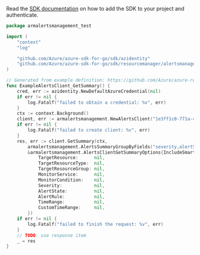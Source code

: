 Read the [SDK documentation](https://github.com/Azure/azure-sdk-for-go/blob/sdk%2Fresourcemanager%2Falertsmanagement%2Farmalertsmanagement%2Fv0.6.0/sdk/resourcemanager/alertsmanagement/armalertsmanagement/README.md) on how to add the SDK to your project and authenticate.

```go
package armalertsmanagement_test

import (
	"context"
	"log"

	"github.com/Azure/azure-sdk-for-go/sdk/azidentity"
	"github.com/Azure/azure-sdk-for-go/sdk/resourcemanager/alertsmanagement/armalertsmanagement"
)

// Generated from example definition: https://github.com/Azure/azure-rest-api-specs/tree/main/specification/alertsmanagement/resource-manager/Microsoft.AlertsManagement/preview/2019-05-05-preview/examples/Alerts_Summary.json
func ExampleAlertsClient_GetSummary() {
	cred, err := azidentity.NewDefaultAzureCredential(nil)
	if err != nil {
		log.Fatalf("failed to obtain a credential: %v", err)
	}
	ctx := context.Background()
	client, err := armalertsmanagement.NewAlertsClient("1e3ff1c0-771a-4119-a03b-be82a51e232d", cred, nil)
	if err != nil {
		log.Fatalf("failed to create client: %v", err)
	}
	res, err := client.GetSummary(ctx,
		armalertsmanagement.AlertsSummaryGroupByFields("severity,alertState"),
		&armalertsmanagement.AlertsClientGetSummaryOptions{IncludeSmartGroupsCount: nil,
			TargetResource:      nil,
			TargetResourceType:  nil,
			TargetResourceGroup: nil,
			MonitorService:      nil,
			MonitorCondition:    nil,
			Severity:            nil,
			AlertState:          nil,
			AlertRule:           nil,
			TimeRange:           nil,
			CustomTimeRange:     nil,
		})
	if err != nil {
		log.Fatalf("failed to finish the request: %v", err)
	}
	// TODO: use response item
	_ = res
}
```
